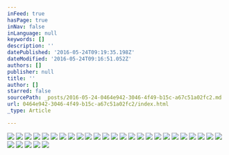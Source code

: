 ```yaml
---
inFeed: true
hasPage: true
inNav: false
inLanguage: null
keywords: []
description: ''
datePublished: '2016-05-24T09:19:35.198Z'
dateModified: '2016-05-24T09:16:51.052Z'
authors: []
publisher: null
title: ''
author: []
starred: false
sourcePath: _posts/2016-05-24-0464e942-3046-4f49-b15c-a67c51a02fc2.md
url: 0464e942-3046-4f49-b15c-a67c51a02fc2/index.html
_type: Article

---
```

![](https://the-grid-user-content.s3-us-west-2.amazonaws.com/a6b1921d-79e5-4c07-9402-ff9fb75a1f4b.jpg)
![](https://the-grid-user-content.s3-us-west-2.amazonaws.com/14c56c52-7d3d-4f89-a9c7-2f6a033367f2.jpg)
![](https://the-grid-user-content.s3-us-west-2.amazonaws.com/95d8d897-0735-4e7b-a8fb-814f1abd6c89.jpg)
![](https://the-grid-user-content.s3-us-west-2.amazonaws.com/17cb96f2-3281-44f2-975e-ecf00eb48fa7.jpg)
![](https://the-grid-user-content.s3-us-west-2.amazonaws.com/4788fe76-7bda-48b4-b7a2-bfef8b5b1067.jpg)
![](https://the-grid-user-content.s3-us-west-2.amazonaws.com/8c18430d-df8b-4f0e-8af2-c37316978e85.jpg)
![](https://the-grid-user-content.s3-us-west-2.amazonaws.com/ace1bbef-1682-48c5-a29d-849f816f866d.jpg)
![](https://the-grid-user-content.s3-us-west-2.amazonaws.com/98160594-b58d-42bf-a359-71c943f78c5c.jpg)
![](https://the-grid-user-content.s3-us-west-2.amazonaws.com/73f9e813-a462-4e6a-aa79-820f2d032b54.jpg)
![](https://the-grid-user-content.s3-us-west-2.amazonaws.com/50f59c0a-9763-4c8a-a1cc-5e1432f5f500.jpg)
![](https://the-grid-user-content.s3-us-west-2.amazonaws.com/10ae76fb-5037-4331-9ddc-1aeda49b8e44.jpg)
![](https://the-grid-user-content.s3-us-west-2.amazonaws.com/c31dcbb5-4033-4eb0-afb1-443e5c6d0454.jpg)
![](https://the-grid-user-content.s3-us-west-2.amazonaws.com/71d5a398-a25a-42da-8bb1-f9e315a456ac.jpg)
![](https://the-grid-user-content.s3-us-west-2.amazonaws.com/e0dfaae8-d21f-4287-a1c7-2b0a61cc36a6.jpg)
![](https://the-grid-user-content.s3-us-west-2.amazonaws.com/db782f2f-d1c2-4fdb-89c4-0aaba19b0a96.jpg)
![](https://the-grid-user-content.s3-us-west-2.amazonaws.com/424d40b1-d500-43ec-83b9-0d46171906d0.jpg)
![](https://the-grid-user-content.s3-us-west-2.amazonaws.com/3ae87ca6-ffb3-44bc-b816-dfd5549b4fa3.jpg)
![](https://the-grid-user-content.s3-us-west-2.amazonaws.com/2cf435e6-1c99-4027-82eb-83fa2602ff74.jpg)
![](https://the-grid-user-content.s3-us-west-2.amazonaws.com/e0deed99-b33a-42e4-9270-b98ce14a0203.jpg)
![](https://the-grid-user-content.s3-us-west-2.amazonaws.com/aa9d29ff-95b7-4f9b-92d4-db4a29c23a4f.jpg)
![](https://the-grid-user-content.s3-us-west-2.amazonaws.com/5f3ccc49-1db3-41f2-a7f2-57cac3ec2e16.jpg)
![](https://the-grid-user-content.s3-us-west-2.amazonaws.com/893f4a40-b90a-483c-919a-620ba2a6b4fb.jpg)
![](https://the-grid-user-content.s3-us-west-2.amazonaws.com/08a66a3b-1956-4304-abb8-53a9540410f4.jpg)
![](https://the-grid-user-content.s3-us-west-2.amazonaws.com/61811425-f93e-4b4c-8fda-6294169e2429.jpg)
![](https://the-grid-user-content.s3-us-west-2.amazonaws.com/557771fe-e295-4090-922d-273f7952e87e.jpg)
![](https://the-grid-user-content.s3-us-west-2.amazonaws.com/b65bff93-c344-4ae1-b5c8-e12896536323.jpg)
![](https://the-grid-user-content.s3-us-west-2.amazonaws.com/b416c25f-b273-4b6f-bd55-df2efb79d7c9.jpg)
![](https://the-grid-user-content.s3-us-west-2.amazonaws.com/34e486f6-b475-47ec-97b2-02d0aa6b2ae6.jpg)
![](https://the-grid-user-content.s3-us-west-2.amazonaws.com/e0f89909-b291-4c25-b1b5-974dccda318a.jpg)
![](https://the-grid-user-content.s3-us-west-2.amazonaws.com/cce3e64e-9a39-48fa-83e8-3f828f75d87a.jpg)